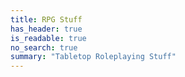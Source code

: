 ```yaml
---
title: RPG Stuff
has_header: true
is_readable: true
no_search: true
summary: "Tabletop Roleplaying Stuff"
---
```

